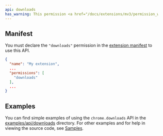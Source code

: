 ```yaml
---
api: downloads
has_warning: This permission <a href="/docs/extensions/mv3/permission_warnings/#permissions_with_warnings">triggers a warning</a>.
---
```


## Manifest

You must declare the `"downloads"` permission in the [extension manifest][1] to use this API.

```json
{
  "name": "My extension",
  ...
  "permissions": [
    "downloads"
  ],
  ...
}
```

## Examples

You can find simple examples of using the `chrome.downloads` API in the [examples/api/downloads][2]
directory. For other examples and for help in viewing the source code, see [Samples][3].

[1]: /docs/extensions/mv3/manifest
[2]: https://github.com/GoogleChrome/chrome-extensions-samples/tree/master/_archive/mv2/api/downloads/
[3]: /docs/extensions/mv2/samples
